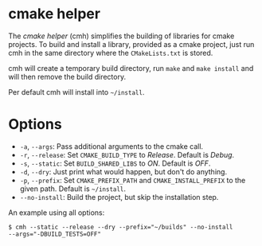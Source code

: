 cmake helper
=============

The *cmake helper* (cmh) simplifies the building of libraries for cmake projects. To
build and install a library, provided as a cmake project, just run cmh in the
same directory where the `CMakeLists.txt` is stored.

cmh will create a temporary build directory, run `make` and `make install` and will
then remove the build directory.

Per default cmh will install into `~/install`.

# Options

* `-a`, `--args`: Pass additional arguments to the cmake call.
* `-r`, `--release`: Set `CMAKE_BUILD_TYPE` to *Release*. Default is *Debug*.
* `-s`, `--static`: Set `BUILD_SHARED_LIBS` to *ON*. Default is *OFF*.
* `-d`, `--dry`: Just print what would happen, but don't do anything.
* `-p`, `--prefix`: Set `CMAKE_PREFIX_PATH` and `CMAKE_INSTALL_PREFIX` to the given
  path. Default is `~/install`.
* `--no-install`: Build the project, but skip the installation step.

An example using all options:

    $ cmh --static --release --dry --prefix="~/builds" --no-install
    --args="-DBUILD_TESTS=OFF"


